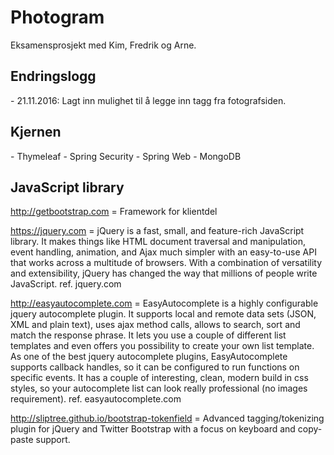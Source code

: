 # Photogram
Eksamensprosjekt med Kim, Fredrik og Arne.

<h2>Endringslogg</h2>
- 21.11.2016: Lagt inn mulighet til å legge inn tagg fra fotografsiden.

<h2>Kjernen</h2>
- Thymeleaf
- Spring Security
- Spring Web
- MongoDB


<h2>JavaScript library</h2>

http://getbootstrap.com = Framework for klientdel

https://jquery.com = jQuery is a fast, small, and feature-rich JavaScript library. It makes things like HTML document traversal and manipulation, event handling, animation, and Ajax much simpler with an easy-to-use API that works across a multitude of browsers. With a combination of versatility and extensibility, jQuery has changed the way that millions of people write JavaScript. ref. jquery.com

http://easyautocomplete.com = EasyAutocomplete is a highly configurable jquery autocomplete plugin. It supports local and remote data sets (JSON, XML and plain text), uses ajax method calls, allows to search, sort and match the response phrase. It lets you use a couple of different list templates and even offers you possibility to create your own list template. As one of the best jquery autocomplete plugins, EasyAutocomplete supports callback handles, so it can be configured to run functions on specific events. It has a couple of interesting, clean, modern build in css styles, so your autocomplete list can look really professional (no images requirement). ref. easyautocomplete.com

http://sliptree.github.io/bootstrap-tokenfield = Advanced tagging/tokenizing plugin for jQuery and Twitter Bootstrap with a focus on keyboard and copy-paste support.
